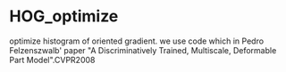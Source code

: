 # HOG_optimize
optimize histogram of oriented gradient. we use code which in Pedro Felzenszwalb' paper
"A Discriminatively Trained, Multiscale, Deformable Part Model".CVPR2008
